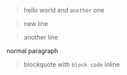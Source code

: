 > hello world
> and `another` one

> new line

> another line

normal paragraph

> blockquote with `block code` inline